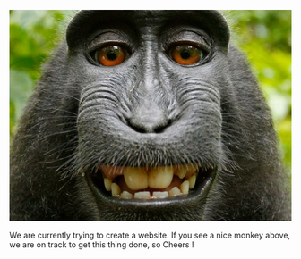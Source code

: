 ![image](images/test_monkey.jpg)

We are currently trying to create a website. If you see a nice monkey above, we are on track to get this thing done, so Cheers !